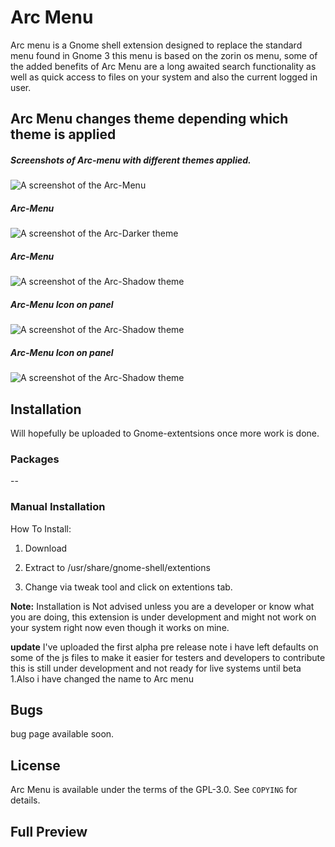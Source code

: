 # Arc Menu

Arc menu is a Gnome shell extension designed to replace the standard menu found in Gnome 3 this menu is based on the zorin os menu, some of the added benefits of Arc Menu are a long awaited search functionality as well as quick access to files on your system and also the current  logged in user.

## Arc Menu changes theme depending which theme is applied 

##### Screenshots of Arc-menu with different themes applied.

![A screenshot of the Arc-Menu](https://github.com/LinxGem33/OSX-Arc-Menu/blob/master/screenshots/menul.png?raw=true)

##### Arc-Menu

![A screenshot of the Arc-Darker theme](https://github.com/LinxGem33/OSX-Arc-Menu/blob/master/screenshots/menud.png?raw=true)

##### Arc-Menu

![A screenshot of the Arc-Shadow theme](https://github.com/LinxGem33/OSX-Arc-Menu/blob/master/screenshots/mend7.png?raw=true)

##### Arc-Menu Icon on panel

![A screenshot of the Arc-Shadow theme](https://github.com/LinxGem33/OSX-Arc-Menu/blob/master/screenshots/bar1.png?raw=true)

##### Arc-Menu Icon on panel

![A screenshot of the Arc-Shadow theme](https://github.com/LinxGem33/OSX-Arc-Menu/blob/master/screenshots/bard3.png?raw=true)

## Installation

Will hopefully be uploaded to Gnome-extentsions once more work is done.

### Packages


--

### Manual Installation

How To Install:

1. Download 

2. Extract to /usr/share/gnome-shell/extentions

3. Change via tweak tool and click on extentions tab.

**Note:** Installation is Not advised unless you are a developer or know what you are doing, this extension is under development and might not work on your system right now even though it works on mine. 

**update** I've uploaded the first alpha pre release note i have left defaults on some of the js files to make it easier for testers and developers to contribute this is still under development and not ready for live systems until beta 1.Also i have changed the name to Arc menu



## Bugs
bug page available soon.

## License
Arc Menu is available under the terms of the GPL-3.0. See `COPYING` for details.

## Full Preview

